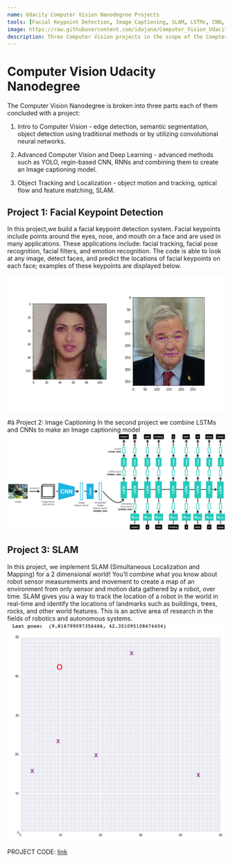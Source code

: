 ```yaml
---
name: Udacity Computer Vision Nanodegree Projects
tools: [Facial Keypoint Detection, Image Captioning, SLAM, LSTMs, CNN, Computer Vision, Deep Learning]
image: https://raw.githubusercontent.com/idajana/Computer_Vision_Udacity_Nanodegree/main/Project_1_Facial_Keypoint_Detection/images/key_pts_example.png
description: Three Computer Vision projects in the scope of the Compter Vision Nanodegree offered by Udacity.
---
```


# Computer Vision Udacity Nanodegree

The Computer Vision Nanodegree is broken into three parts each of them concluded with a project:

1. Intro to Computer Vision - edge detection, semantic segmentation, object detection using traditional methods or by utilizing convolutional neural networks.

2. Advanced Computer Vision and Deep Learning - advanced methods such as YOLO, regin-based CNN, RNNs and combining them to create an Image captioning model.
3. Object Tracking and Localization - object motion and tracking, optical flow and feature matching, SLAM.

## Project 1: Facial Keypoint Detection


In this project,we build a facial keypoint detection system. Facial keypoints include points around the eyes, nose, and mouth on a face and are used in many applications. These applications include: facial tracking, facial pose recognition, facial filters, and emotion recognition. The code is able to look at any image, detect faces, and predict the locations of facial keypoints on each face; examples of these keypoints are displayed below.

![Facial Keypoint Detection](https://raw.githubusercontent.com/idajana/Computer_Vision_Udacity_Nanodegree/main/Project_1_Facial_Keypoint_Detection/images/key_pts_example.png)

#ä Project 2: Image Captioning
In the second project we combine LSTMs and CNNs to make an Image captioning model 
![img_capt](https://raw.githubusercontent.com/idajana/Computer_Vision_Udacity_Nanodegree/main/Project_2_Image_Captioning/images/encoder-decoder.png)

## Project 3: SLAM
In this project, we implement SLAM (Simultaneous Localization and Mapping) for a 2 dimensional world! You’ll combine what you know about robot sensor measurements and movement to create a map of an environment from only sensor and motion data gathered by a robot, over time. SLAM gives you a way to track the location of a robot in the world in real-time and identify the locations of landmarks such as buildings, trees, rocks, and other world features. This is an active area of research in the fields of robotics and autonomous systems.
![slam](https://github.com/idajana/Computer_Vision_Udacity_Nanodegree/raw/main/Project_3_SLAM/images/robot_world.png)


PROJECT CODE: [link](https://github.com/idajana/Computer_Vision_Udacity_Nanodegree) 


